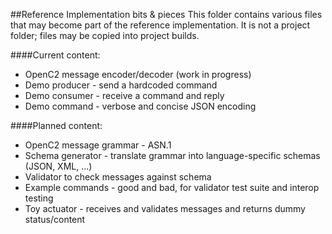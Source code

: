 ##Reference Implementation bits & pieces
This folder contains various files that may become part of the reference implementation.
It is not a project folder; files may be copied into project builds.

####Current content:
* OpenC2 message encoder/decoder (work in progress)
* Demo producer - send a hardcoded command
* Demo consumer - receive a command and reply
* Demo command - verbose and concise JSON encoding

####Planned content:
* OpenC2 message grammar - ASN.1
* Schema generator - translate grammar into language-specific schemas (JSON, XML, ...)
* Validator to check messages against schema
* Example commands - good and bad, for validator test suite and interop testing
* Toy actuator - receives and validates messages and returns dummy status/content
